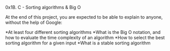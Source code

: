 0x1B. C - Sorting algorithms & Big O

At the end of this project, you are expected to be able to explain to anyone, without the help of Google:

*At least four different sorting algorithms
*What is the Big O notation, and how to evaluate the time complexity of an algorithm
*How to select the best sorting algorithm for a given input
*What is a stable sorting algorithm

